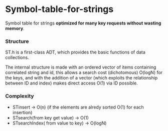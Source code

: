 # Symbol-table-for-strings
Symbol table for strings **optimized for many key requests without wasting memory**.

### Structure
ST.h is a first-class ADT, which provides the basic functions of data collections.

The internal structure is made with an ordered vector of items containing correlated 
string and id, this allows a search cost (dichotomous) O(logN) for the keys,
and with the addition of a vector (which exploits the relationship between ID and index)
makes direct access O(1) via ID possible.

### Complexity

- STinsert -> O(n) (if the elements are alredy sorted O(1) for each insertion)
- STsearch(from key get value) -> O(1)
- STsearchIndex( from value to key) -> O(logN)

